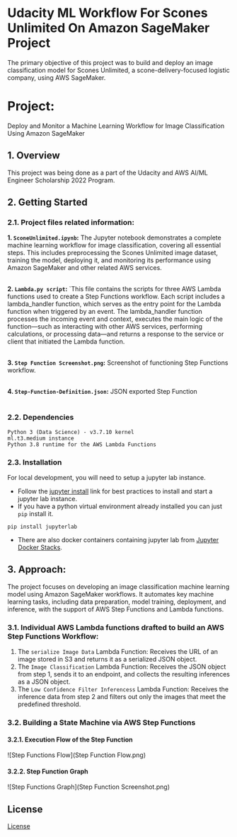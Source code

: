 # Udacity ML Workflow For Scones Unlimited On Amazon SageMaker Project
The primary objective of this project was to build and deploy an image classification model for Scones Unlimited, a scone-delivery-focused logistic company, using AWS SageMaker.

# Project: 
Deploy and Monitor a Machine Learning Workflow for Image Classification Using Amazon SageMaker


## 1. Overview
This project was being done as a part of the Udacity and AWS AI/ML Engineer Scholarship 2022 Program.

## 2. Getting Started

### 2.1. Project files related information:

**1. `SconeUnlimited.ipynb`:** The Jupyter notebook demonstrates a complete machine learning workflow for image classification, covering all essential steps. This includes preprocessing the Scones Unlimited image dataset, training the model, deploying it, and monitoring its performance using Amazon SageMaker and other related AWS services.<br><br>

**2. `Lambda.py script`:** `This file contains the scripts for three AWS Lambda functions used to create a Step Functions workflow. Each script includes a lambda_handler function, which serves as the entry point for the Lambda function when triggered by an event. The lambda_handler function processes the incoming event and context, executes the main logic of the function—such as interacting with other AWS services, performing calculations, or processing data—and returns a response to the service or client that initiated the Lambda function.<br><br>

**3. `Step Function Screenshot.png`:** Screenshot of functioning Step Functions workflow.<br><br>

**4. `Step-Function-Definition.json`:** JSON exported Step Function<br><br>

### 2.2. Dependencies
```
Python 3 (Data Science) - v3.7.10 kernel
ml.t3.medium instance
Python 3.8 runtime for the AWS Lambda Functions
```

### 2.3. Installation

For local development, you will need to setup a jupyter lab instance.
* Follow the [jupyter install](https://jupyter.org/install.html) link for best practices to install and start a jupyter lab instance.
* If you have a python virtual environment already installed you can just `pip` install it.
```
pip install jupyterlab
```
* There are also docker containers containing jupyter lab from [Jupyter Docker Stacks](https://jupyter-docker-stacks.readthedocs.io/en/latest/index.html).

## 3. Approach:

The project focuses on developing an image classification machine learning model using Amazon SageMaker workflows. It automates key machine learning tasks, including data preparation, model training, deployment, and inference, with the support of AWS Step Functions and Lambda functions.

### 3.1. Individual AWS Lambda functions drafted to build an AWS Step Functions Workflow:<br>

1. The `serialize Image Data` Lambda Function: Receives the URL of an image stored in S3 and returns it as a serialized JSON object.<br>
2. The `Image Classification` Lambda Function: Receives the JSON object from step 1, sends it to an endpoint, and collects the resulting inferences as a JSON object.<br>
3. The `Low Confidence Filter Inferencess` Lambda Function: Receives the inference data from step 2 and filters out only the images that meet the predefined threshold.<br>

### 3.2. Building a State Machine via AWS Step Functions

#### 3.2.1. Execution Flow of the Step Function 

![Step Functions Flow](Step Function Flow.png)

#### 3.2.2. Step Function Graph

![Step Functions Graph](Step Function Screenshot.png)

## License

[License](LICENSE)
